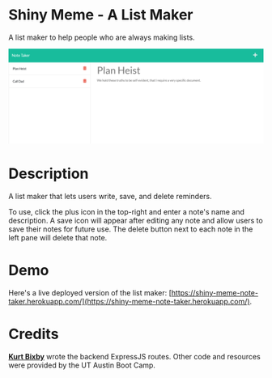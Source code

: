 # Shiny Meme - A List Maker
A list maker to help people who are always making lists.

![Screenshot of the website](assets/images/site-screenshot.png)

Description
====
A list maker that lets users write, save, and delete reminders.

To use, click the plus icon in the top-right and enter a note's name and description. A save icon will appear after editing any note and allow users to save their notes for future use. The delete button next to each note in the left pane will delete that note.

Demo
=====
Here's a live deployed version of the list maker: [https://shiny-meme-note-taker.herokuapp.com/](https://shiny-meme-note-taker.herokuapp.com/).

Credits
=====
__[Kurt Bixby](https://github.com/kurtbixby)__ wrote the backend ExpressJS routes. Other code and resources were provided by the UT Austin Boot Camp.

